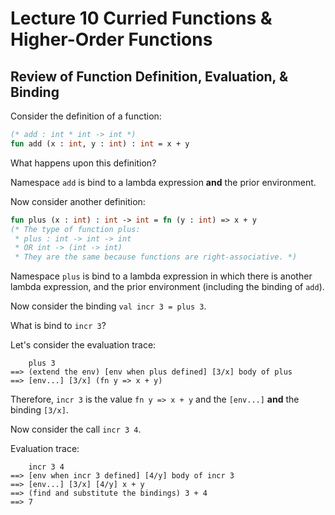 # Lecture 10 Curried Functions & Higher-Order Functions

## Review of Function Definition, Evaluation, & Binding

Consider the definition of a function:

```SML
(* add : int * int -> int *)
fun add (x : int, y : int) : int = x + y
```

What happens upon this definition?

Namespace `add` is bind to a lambda expression __and__ the prior environment.

Now consider another definition:

```SML
fun plus (x : int) : int -> int = fn (y : int) => x + y
(* The type of function plus:
 * plus : int -> int -> int
 * OR int -> (int -> int)
 * They are the same because functions are right-associative. *)
```

Namespace `plus` is bind to a lambda expression in which there is another lambda expression, and the prior environment (including the binding of `add`).

Now consider the binding `val incr 3 = plus 3`.

What is bind to `incr 3`?

Let's consider the evaluation trace:

```
    plus 3
==> (extend the env) [env when plus defined] [3/x] body of plus
==> [env...] [3/x] (fn y => x + y)
```

Therefore, `incr 3` is the value `fn y => x + y` and the `[env...]` __and__ the binding `[3/x]`.

Now consider the call `incr 3 4`.

Evaluation trace:

```
    incr 3 4
==> [env when incr 3 defined] [4/y] body of incr 3
==> [env...] [3/x] [4/y] x + y
==> (find and substitute the bindings) 3 + 4
==> 7
```

